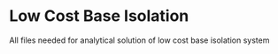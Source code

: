 # Low Cost Base Isolation
All files needed for analytical solution of low cost base isolation system
